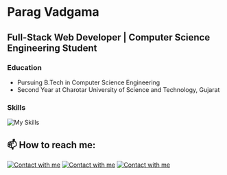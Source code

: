 # Parag Vadgama
## Full-Stack Web Developer | Computer Science Engineering Student

### Education
- Pursuing B.Tech in Computer Science Engineering
- Second Year at Charotar University of Science and Technology, Gujarat

### Skills
![My Skills](https://skillicons.dev/icons?i=html,css,js,bootstrap,wordpress,tailwind,materialui,ts,react,redux,nodejs,java,py,express,php,appwrite,firebase,mongodb,mysql,visualstudio,vscode,github,git,vite,vercel,postman,androidstudio)

## 📫 How to reach me:

[![Contact with me](https://skillicons.dev/icons?i=linkedin)](https://www.linkedin.com/in/) 
[![Contact with me](https://skillicons.dev/icons?i=github)](https://github.com/) 
[![Contact with me](https://skillicons.dev/icons?i=twitter)](https://twitter.com/)
